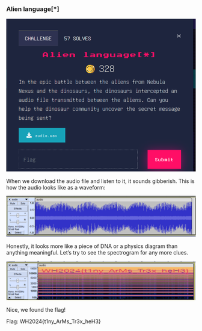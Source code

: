 ### Alien language[*]


![alt_text](images/image11.png "image_tooltip")


When we download the audio file and listen to it, it sounds gibberish. This is how the audio looks like as a waveform:


![alt_text](images/image4.png "image_tooltip")


Honestly, it looks more like a piece of DNA or a physics diagram than anything meaningful. Let’s try to see the spectrogram for any more clues.


![alt_text](images/image13.png "image_tooltip")


Nice, we found the flag! 

Flag: WH2024{t1ny_ArMs_Tr3x_heH3}